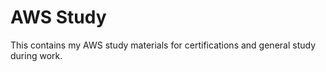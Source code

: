 # AWS Study

This contains my AWS study materials for certifications and general study during work.
